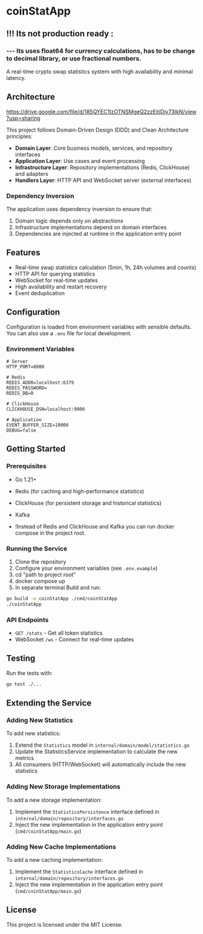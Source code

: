 # coinStatApp

## !!! Its not production ready : 
### --- Its uses float64 for currency calculations, has to be change to decimal library, or use fractional numbers.

A real-time crypto swap statistics system with high availability and minimal latency.

## Architecture
https://drive.google.com/file/d/185QYEC1IzOTNSMgeQ2zzEitjDjy73IkN/view?usp=sharing

This project follows Domain-Driven Design (DDD) and Clean Architecture principles:

- **Domain Layer**: Core business models, services, and repository interfaces
- **Application Layer**: Use cases and event processing
- **Infrastructure Layer**: Repository implementations (Redis, ClickHouse) and adapters
- **Handlers Layer**: HTTP API and WebSocket server (external interfaces)

### Dependency Inversion

The application uses dependency inversion to ensure that:
1. Domain logic depends only on abstractions
2. Infrastructure implementations depend on domain interfaces
3. Dependencies are injected at runtime in the application entry point

## Features

- Real-time swap statistics calculation (5min, 1h, 24h volumes and counts)
- HTTP API for querying statistics
- WebSocket for real-time updates
- High availability and restart recovery
- Event deduplication

## Configuration

Configuration is loaded from environment variables with sensible defaults.
You can also use a `.env` file for local development.

### Environment Variables

```
# Server
HTTP_PORT=8080

# Redis
REDIS_ADDR=localhost:6379
REDIS_PASSWORD=
REDIS_DB=0

# ClickHouse
CLICKHOUSE_DSN=localhost:9000

# Application
EVENT_BUFFER_SIZE=10000
DEBUG=false
```

## Getting Started

### Prerequisites

- Go 1.21+
- Redis (for caching and high-performance statistics)
- ClickHouse (for persistent storage and historical statistics)
- Kafka

- !Instead of Redis and ClickHouse and Kafka you can run  docker compose in the project root.

### Running the Service

1. Clone the repository
2. Configure your environment variables (see `.env.example`)
3. cd "path to project root"
4. docker compose up
5. In separate terminal Build and run:

```bash
go build -o coinStatApp ./cmd/coinStatApp
./coinStatApp
```

### API Endpoints

- `GET /stats` - Get all token statistics
- WebSocket `/ws` - Connect for real-time updates

## Testing

Run the tests with:

```bash
go test ./...
```

## Extending the Service

### Adding New Statistics

To add new statistics:

1. Extend the `Statistics` model in `internal/domain/model/statistics.go`
2. Update the StatisticsService implementation to calculate the new metrics
3. All consumers (HTTP/WebSocket) will automatically include the new statistics

### Adding New Storage Implementations

To add a new storage implementation:

1. Implement the `StatisticsPersistence` interface defined in `internal/domain/repository/interfaces.go`
2. Inject the new implementation in the application entry point (`cmd/coinStatApp/main.go`)

### Adding New Cache Implementations

To add a new caching implementation:

1. Implement the `StatisticsCache` interface defined in `internal/domain/repository/interfaces.go`
2. Inject the new implementation in the application entry point (`cmd/coinStatApp/main.go`)

## License

This project is licensed under the MIT License.
